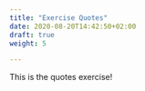 ```yaml
---
title: "Exercise Quotes"
date: 2020-08-20T14:42:50+02:00
draft: true
weight: 5

---
```


This is the quotes exercise!